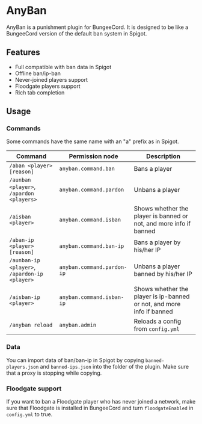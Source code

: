 # AnyBan

AnyBan is a punishment plugin for BungeeCord. It is designed to be like a BungeeCord version of the default ban system in Spigot.

## Features

- Full compatible with ban data in Spigot
- Offline ban/ip-ban
- Never-joined players support
- Floodgate players support
- Rich tab completion

## Usage

### Commands

Some commands have the same name with an "a" prefix as in Spigot.

| Command                                       | Permission node            | Description                                                           |
|-----------------------------------------------|----------------------------|-----------------------------------------------------------------------|
| `/aban <player> [reason]`                     | `anyban.command.ban`       | Bans a player                                                         |
| `/aunban <player>`, `/apardon <players>`      | `anyban.command.pardon`    | Unbans a player                                                       |
| `/aisban <player>`                            | `anyban.command.isban`     | Shows whether the player is banned or not, and more info if banned    |
| `/aban-ip <player> [reason]`                  | `anyban.command.ban-ip`    | Bans a player by his/her IP                                           |
| `/aunban-ip <player>`, `/apardon-ip <player>` | `anyban.command.pardon-ip` | Unbans a player banned by his/her IP                                  |
| `/aisban-ip <player>`                         | `anyban.command.isban-ip`  | Shows whether the player is ip-banned or not, and more info if banned |
| `/anyban reload`                              | `anyban.admin`             | Reloads a config from `config.yml`                                    |                                          

### Data

You can import data of ban/ban-ip in Spigot by copying `banned-players.json` and `banned-ips.json` into the folder of the plugin. Make sure that a proxy is stopping while copying.

### Floodgate support

If you want to ban a Floodgate player who has never joined a network, make sure that Floodgate is installed in BungeeCord and turn `floodgateEnabled` in `config.yml` to true.
